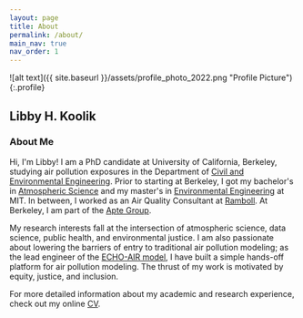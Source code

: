 ```yaml
---
layout: page
title: About
permalink: /about/
main_nav: true
nav_order: 1
---
```


![alt text]({{ site.baseurl }}/assets/profile_photo_2022.png "Profile Picture"){:.profile}

## Libby H. Koolik

### About Me
Hi, I'm Libby! I am a PhD candidate at University of California, Berkeley, studying air pollution exposures in the Department of [Civil and Environmental Engineering](https://ce.berkeley.edu/). Prior to starting at Berkeley, I got my bachelor's in [Atmospheric Science](https://eapsweb.mit.edu/) and my master's in [Environmental Engineering](https://cee.mit.edu/) at MIT. In between, I worked as an Air Quality Consultant at [Ramboll](https://ramboll.com/services-and-sectors/environment-and-health/air-quality-management). At Berkeley, I am part of the [Apte Group](https://apte.berkeley.edu/). 

My research interests fall at the intersection of atmospheric science, data science, public health, and environmental justice. I am also passionate about lowering the barriers of entry to traditional air pollution modeling; as the lead engineer of the [ECHO-AIR model](https://echo-air-model.github.io/), I have built a simple hands-off platform for air pollution modeling. The thrust of my work is motivated by equity, justice, and inclusion.

For more detailed information about my academic and research experience, check out my online [CV](https://lkoolik.github.io/CV/). 
